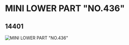 # MINI LOWER PART "NO.436"
## 14401
![MINI LOWER PART "NO.436"](https://lc-www-live-s.legocdn.com/media/bricks/5/2/6038774.jpg)